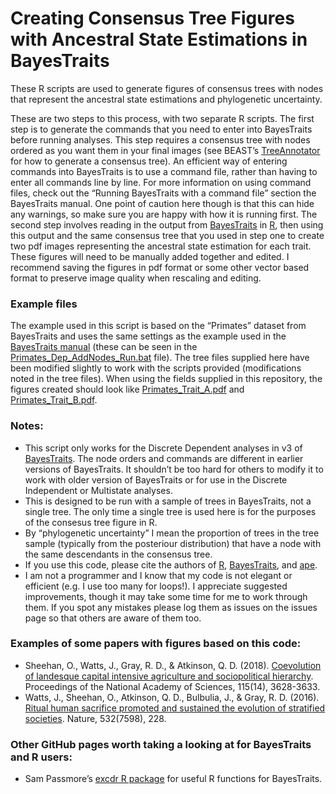 # Creating Consensus Tree Figures with Ancestral State Estimations in BayesTraits

These R scripts are used to generate figures of consensus trees with nodes that represent the ancestral state estimations and phylogenetic uncertainty. 

These are two steps to this process, with two separate R scripts. The first step is to generate the commands that you need to enter into BayesTraits before running analyses. This step requires a consensus tree with nodes ordered as you want them in your final images (see BEAST’s [TreeAnnotator](http://beast.community/treeannotator) for how to generate a consensus tree). An efficient way of entering commands into BayesTraits is to use a command file, rather than having to enter all commands line by line. For more information on using command files, check out the “Running BayesTraits with a command file” section the BayesTraits manual. One point of caution here though is that this can hide any warnings, so make sure you are happy with how it is running first. 
The second step involves reading in the output from [BayesTraits](http://www.evolution.rdg.ac.uk/BayesTraits.html) in [R](http://www.cran.r-project.org/), then using this output and the same consensus tree that you used in step one to create two pdf images representing the ancestral state estimation for each trait. These figures will need to be manually added together and edited. I recommend saving the figures in pdf format or some other vector based format to preserve image quality when rescaling and editing. 

### Example files
The example used in this script is based on the “Primates” dataset from BayesTraits and uses the same settings as the example  used in the [BayesTraits manual](http://www.evolution.rdg.ac.uk/BayesTraitsV3.0.1/Files/BayesTraitsV3.Manual.pdf) (these can be seen in the [Primates_Dep_AddNodes_Run.bat](https://github.com/Joseph-Watts/BayesTraits-Discrete-Nodes-Plots/blob/master/Primates_Dep_AddNodes_Run.bat) file). The tree files supplied here have been modified slightly to work with the scripts provided (modifications noted in the tree files). When using the fields supplied in this repository, the figures created should look like [Primates_Trait_A.pdf](https://github.com/Joseph-Watts/BayesTraits-Discrete-Nodes-Plots/blob/master/Primates_Trait_A.pdf) and [Primates_Trait_B.pdf](https://github.com/Joseph-Watts/BayesTraits-Discrete-Nodes-Plots/blob/master/Primates_Trait_B.pdf).

### Notes:
* This script only works for the Discrete Dependent analyses in v3 of [BayesTraits](http://www.evolution.rdg.ac.uk/BayesTraits.html). The node orders and commands are different in earlier versions of BayesTraits. It shouldn’t be too hard for others to modify it to work with older version of BayesTraits or for use in the Discrete Independent or Multistate analyses.
* This is designed to be run with a sample of trees in BayesTraits, not a single tree. The only time a single tree is used here is for the purposes of the consesus tree figure in R. 
* By “phylogenetic uncertainty” I mean the proportion of trees in the tree sample (typically from the posteriour distribution) that have a node with the same descendants in the consensus tree.
* If you use this code, please cite the authors of [R](http://www.cran.r-project.org/), [BayesTraits](http://www.evolution.rdg.ac.uk/BayesTraits.html), and [ape](https://cran.r-project.org/web/packages/ape/index.html).
* I am not a programmer and I know that my code is not elegant or efficient (e.g. I use too many for loops!). I appreciate suggested improvements, though it may take some time for me to work through them. If you spot any mistakes please log them as issues on the issues page so that others are aware of them too. 

### Examples of some papers with figures based on this code:
* Sheehan, O., Watts, J., Gray, R. D., & Atkinson, Q. D. (2018). [Coevolution of landesque capital intensive agriculture and sociopolitical hierarchy](https://doi.org/10.1073/pnas.1714558115). Proceedings of the National Academy of Sciences, 115(14), 3628-3633.
* Watts, J., Sheehan, O., Atkinson, Q. D., Bulbulia, J., & Gray, R. D. (2016). [Ritual human sacrifice promoted and sustained the evolution of stratified societies](http://dx.doi.org/10.1038/nature17159). Nature, 532(7598), 228.

### Other GitHub pages worth taking a looking at for BayesTraits and R users:
* Sam Passmore’s [excdr R package](https://github.com/SamPassmore/excdr) for useful R functions for BayesTraits.
